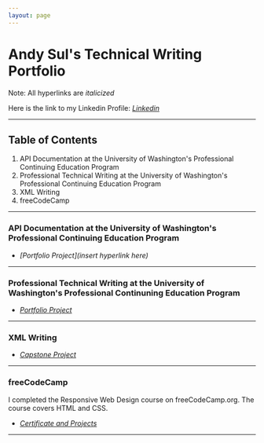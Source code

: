 ```yaml
---
layout: page
---
```


# Andy Sul's Technical Writing Portfolio

Note: All hyperlinks are *italicized*

Here is the link to my Linkedin Profile: *[Linkedin](https://www.linkedin.com/in/andysul/)*

-------------------------

## **Table of Contents**

1. API Documentation at the University of Washington's Professional Continuing Education Program
2. Professional Technical Writing at the University of Washington's Professional Continuing Education Program
3. XML Writing
4. freeCodeCamp
   
-------------------------

### API Documentation at the University of Washington's Professional Continuing Education Program

* *[Portfolio Project](insert hyperlink here)*

-------------------------

### Professional Technical Writing at the University of Washington's Professional Continuning Education Program

* *[Portfolio Project](UW_PTW/UW_PTW.md)*

-------------------------

### XML Writing

* *[Capstone Project](XML/xml_writing.md)*

-------------------------

### freeCodeCamp 

I completed the Responsive Web Design course on freeCodeCamp.org. The course covers HTML and CSS.

* *[Certificate and Projects](https://www.freecodecamp.org/certification/skma97/responsive-web-design)*

-------------------------
